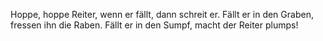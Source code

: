 Hoppe, hoppe Reiter,
wenn er fällt, dann schreit er.
Fällt er in den Graben,
fressen ihn die Raben.
Fällt er in den Sumpf,
macht der Reiter plumps!